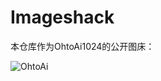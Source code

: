 # Imageshack

本仓库作为OhtoAi1024的公开图床：

![OhtoAi](https://cdn.statically.io/gh/OhtoAi1024/Imageshack/master/Ohto_Ai.png)






